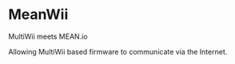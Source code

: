 # MeanWii
MultiWii meets MEAN.io


Allowing MultiWii based firmware to communicate via the Internet.
